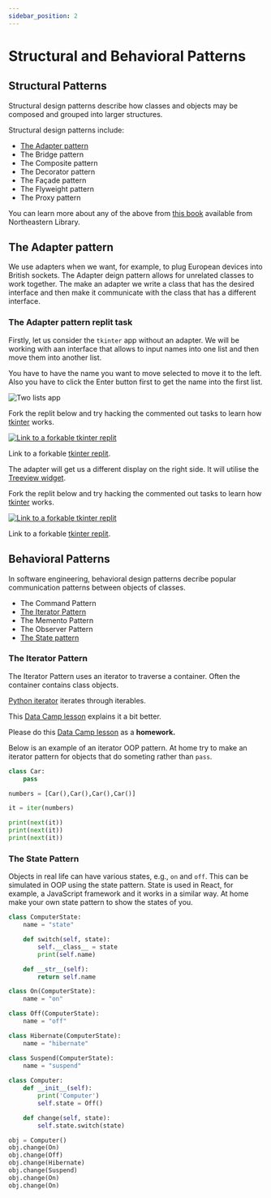 ```yaml
---
sidebar_position: 2
---
```


# Structural and Behavioral Patterns

## Structural Patterns

Structural design patterns describe how classes and objects may be composed and grouped into larger structures.

Structural design patterns include:

- [The Adapter pattern](#the-adapter-pattern)
- The Bridge pattern
- The Composite pattern
- The Decorator pattern
- The Façade pattern
- The Flyweight pattern
- The Proxy pattern

You can learn more about any of the above from [this book](https://learning.oreilly.com/library/view/python-programming-with/9780137579921) available from Northeastern Library.

## The Adapter pattern

We use adapters when we want, for example, to plug European devices into British sockets. The Adapter deign pattern allows for unrelated classes to work together. The make an adapter we write a class that has the desired interface and then make it communicate with the class that has a different interface.

### The Adapter pattern replit task

Firstly, let us consider the `tkinter` app without an adapter. We will be working with aan interface that allows to input names into one list and then move them into another list.

You have to have the name you want to move selected to move it to the left. Also you have to click the Enter button first to get the name into the first list.

<img
    src="/img/two-lists-app.png"
    alt="Two lists app"
/>

Fork the replit below and try hacking the commented out tasks to learn how [tkinter](https://docs.python.org/3/library/tkinter.html) works.

[<img
    src="/img/icons/replit.svg"
    alt="Link to a forkable tkinter replit"
/>](https://replit.com/@missPunter/intro-OOP-structural-pattern#main.py)

Link to a forkable [tkinter replit](https://replit.com/@missPunter/intro-OOP-structural-pattern#main.py).

The adapter will get us a different display on the right side. It will utilise the [Treeview widget](https://www.pythontutorial.net/tkinter/tkinter-treeview/).

Fork the replit below and try hacking the commented out tasks to learn how [tkinter](https://docs.python.org/3/library/tkinter.html) works.

[<img
    src="/img/icons/replit.svg"
    alt="Link to a forkable tkinter replit"
/>](https://replit.com/@missPunter/adapter-pattern#main.py)

Link to a forkable [tkinter replit](https://replit.com/@missPunter/adapter-pattern#main.py).

## Behavioral Patterns

In software engineering, behavioral design patterns decribe popular communication patterns between objects of classes.

- The Command Pattern
- [The Iterator Pattern](#the-iterator-pattern)
- The Memento Pattern
- The Observer Pattern
- [The State pattern](#the-state-pattern)

### The Iterator Pattern

The Iterator Pattern uses an iterator to traverse a container. Often the container contains class objects.

[Python iterator](https://wiki.python.org/moin/Iterator) iterates through iterables.

This [Data Camp lesson](https://campus.datacamp.com/courses/python-data-science-toolbox-part-2/using-iterators-in-pythonland?ex=1) explains it a bit better.

Please do this [Data Camp lesson](https://campus.datacamp.com/courses/python-data-science-toolbox-part-2/using-iterators-in-pythonland?ex=1) as a **homework.**

Below is an example of an iterator OOP pattern. At home try to make an iterator pattern for objects that do someting rather than `pass`.

```python
class Car:
    pass

numbers = [Car(),Car(),Car(),Car()]

it = iter(numbers)

print(next(it))
print(next(it))
print(next(it))
```

### The State Pattern

Objects in real life can have various states, e.g., `on` and `off`.
This can be simulated in OOP using the state pattern. State is used in React, for example, a JavaScript framework and it works in a similar way. At home make your own state pattern to show the states of you.

```python
class ComputerState:
    name = "state"

    def switch(self, state):
        self.__class__ = state
        print(self.name)

    def __str__(self):
        return self.name

class On(ComputerState):
    name = "on"

class Off(ComputerState):
    name = "off"

class Hibernate(ComputerState):
    name = "hibernate"

class Suspend(ComputerState):
    name = "suspend"
    
class Computer:
    def __init__(self):
        print('Computer')
        self.state = Off()

    def change(self, state):
        self.state.switch(state)

obj = Computer()
obj.change(On)
obj.change(Off)
obj.change(Hibernate)
obj.change(Suspend)
obj.change(On)
obj.change(On)
```